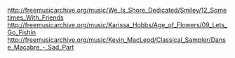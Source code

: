 http://freemusicarchive.org/music/We_Is_Shore_Dedicated/Smiley/12_Sometimes_With_Friends
http://freemusicarchive.org/music/Karissa_Hobbs/Age_of_Flowers/09_Lets_Go_Fishin
http://freemusicarchive.org/music/Kevin_MacLeod/Classical_Sampler/Danse_Macabre_-_Sad_Part
